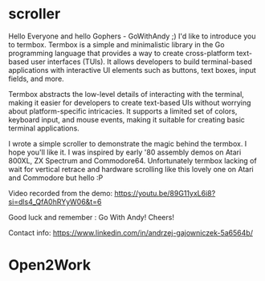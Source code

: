 # scroller

Hello Everyone and hello Gophers - GoWithAndy ;)
I'd like to introduce you to termbox. 
Termbox is a simple and minimalistic library in the Go programming language
that provides a way to create cross-platform text-based user interfaces (TUIs).
It allows developers to build terminal-based applications 
with interactive UI elements such as buttons, text boxes, input fields, and more.

Termbox abstracts the low-level details of interacting with the terminal, 
making it easier for developers to create text-based UIs without worrying 
about platform-specific intricacies. It supports a limited set of colors, 
keyboard input, and mouse events, making it suitable for creating basic 
terminal applications.

I wrote a simple scroller to demonstrate the magic behind the termbox. 
I hope you'll like it. I was inspired by early '80 assembly demos on Atari 800XL, 
ZX Spectrum and Commodore64. 
Unfortunately termbox lacking of wait for vertical retrace and hardware scrolling 
like this lovely one on Atari and Commodore but hello :P 


Video recorded from the demo: https://youtu.be/89G11yxL6i8?si=dls4_QfA0hRYyW06&t=6


Good luck and remember : Go With Andy!
Cheers!

Contact info:
https://www.linkedin.com/in/andrzej-gajowniczek-5a6564b/


# Open2Work
